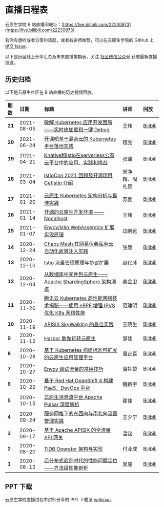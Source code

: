 # 直播日程表

云原生学院 B 站直播间地址：[https://live.bilibili.com/22230973](https://live.bilibili.com/22230973)

若你有想听或者分享的话题，或者有讲师推荐，可以在云原生学院的 GitHub 上 [提交 Issue](https://github.com/cloudnativeto/academy/issues/new)。

以下是历届线上分享汇总及未来直播排期表，关注 [社区微信公众号](https://cloudnative.to/contact/) 获取最新直播推送。

## 历史归档

以下是云原生社区在 B 站直播的历史视频回放。

| **期数** | **日期** | **标题** | **讲师** | **回放** |
| :--- | :--- | :--- | :--- | :--- |
| **21** | 2021-08-05 | [破解 Kubernetes 应用开发困局——实时热加载和一键 Debug](https://mp.weixin.qq.com/s/uIB02Gq8H435p8UR1eMI6whttps://www.bilibili.com/video/BV1Fh411B7Vb) | 王炜 |[Bilibili](https://www.bilibili.com/video/BV1Fh411B7Vb)|
| **20** | 2021-06-24 | [开课吧基于混合云的 Kubernetes 平台落地实践](https://mp.weixin.qq.com/s/O-OIHmmag_JqEcciRNnTLA) | 程亮 | [Bilibili](https://www.bilibili.com/video/BV1wv411H71q/) |
| **19** | 2021-04-21 | [Knative和Istio在serverless公有云平台中的应用、实践和挑战](https://mp.weixin.qq.com/s/YSkbJnUts2zQsrzEWwMWPg) | 张龚 |[Bilibili](https://www.bilibili.com/video/BV12K4y1o72s/)|
| **18** | 2021-03-04 | [IstioCon 2021 回顾及开源项目 GetIstio 介绍](https://mp.weixin.qq.com/s/u-11OGpVFr71XacD8Qv1Jw) | 宋净超、周礼赞 |[Bilibili](https://bilibili.com/video/BV1RK4y1K7UA)|
| **17** | 2021-01-20 | [云原生 Kubernetes 架构分析与最佳实践](https://mp.weixin.qq.com/s/BOF_4f12CuVkpJ4DQ-P_kg) | 苏夏 |[Bilibili](https://www.bilibili.com/video/BV1kX4y1N7vm)|
| **16** | 2021-01-14 | [开源的云原生开发环境 —— Nocalhost](https://mp.weixin.qq.com/s/CTckgV6v-4O3aRM9yprvfA) | 王炜 |[Bilibili](https://www.bilibili.com/video/BV1ch411C716/)|
| **15** | 2021-01-07 | [Envoy/Istio WebAssembly 扩展实现原理](https://mp.weixin.qq.com/s/9NNWxuPL0DBDHk72d-s5SA) | 边鹏远 |[Bilibili](https://www.bilibili.com/video/BV1eK411u7Gy)|
| **14** | 2020-12-24 | [Chaos Mesh 在网易伏羲私有云自动化故障注入实践](https://mp.weixin.qq.com/s/WdTiQojd9D3QnIjU8ltTiw) | 张慧 |[Bilibili](https://www.bilibili.com/video/BV11t4y1z73b)|
| **13** | 2020-12-10 | [Istio 流量管理原理与协议扩展](https://mp.weixin.qq.com/s/w5dDTgg1V5GSxBZVlrorZA) | 赵化冰 |[Bilibili](https://www.bilibili.com/video/BV1Sf4y1e7mr)|
| **12** | 2020-12-04 | [从数据库中间件到云原生——Apache ShardingSphere 架构演进](https://mp.weixin.qq.com/s/KvcIEYN9QvoncTEs5BnmDg) | 秦金卫 | [Bilibili](https://www.bilibili.com/video/BV1RK4y1V7hV) |
| **11** | 2020-11-26 | [腾讯云 Kubernetes 高性能网络技术揭秘——使用 eBPF 增强 IPVS 优化 K8s 网络性能](https://mp.weixin.qq.com/s/rhe7uPfupYiUlR3WFq17RA) | 范建明 | [Bilibili](https://www.bilibili.com/video/BV1tZ4y1G735) |
| **10** | 2020-11-19 | [APISIX SkyWalking 的最佳实践](https://mp.weixin.qq.com/s/pc_f3UrHt6MOf4o5jFeh4g) | 王院生 | [Bilibili](https://www.bilibili.com/video/BV1rA411x7vB) |
| **9** | 2020-11-12 | [Harbor 助你玩转云原生](https://mp.weixin.qq.com/s/9zuCVBaC9fXmHSdiqymT5Q) | 邹佳 | [Bilibili](https://www.bilibili.com/video/BV17y4y167dP) |
| **8** | 2020-10-28 | [基于 Kubernetes 构建标准可扩展的云原生应用管理平台](https://mp.weixin.qq.com/s/WFyvzKLCNzCe5dZ1IEKXJw) | 周正喜 | [Bilibili](https://www.bilibili.com/video/BV1r5411L7Qr) |
| **7** | 2020-10-27 | [Envoy 调试流量的常用技巧](https://mp.weixin.qq.com/s/he1QPcdPIm5IseoCMTaZaw) | 周礼赞 | [Bilibili](https://www.bilibili.com/video/BV1Qa411A7hF) |
| **6** | 2020-10-22 | [基于 Red Hat OpenShift 4 构建 PaaS、DevOps 平台](https://mp.weixin.qq.com/s/Mx2wbAvK4DVcHAz9olhO4A) | 魏新宇 | [Bilibili](https://www.bilibili.com/video/BV19p4y1k7yA) |
| **5** | 2020-10-15 | [云原生消息流平台 Apache Pulsar 深度解析](https://mp.weixin.qq.com/s/1Iq53A-WhWneBAQ2Jz0r_A) | 翟佳 | [Bilibili](https://www.bilibili.com/video/BV1tV41127PD/) |
| **4** | 2020-09-24 | [服务网格下的东西向与南北向流量管理实践](https://mp.weixin.qq.com/s/YMgIX7Swka6_viQ1lGErGg) | 王夕宁 | [Bilibili](https://www.bilibili.com/video/BV1Gp4y1Y7ex) |
| **3** | 2020-09-17 | [基于 Apache APISIX 的全流量 API 网关](https://mp.weixin.qq.com/s/p8__ZXzOANRD4RkmcuegXA) | 温铭 | [Bilibili](https://www.bilibili.com/video/BV1Gt4y1q7qC) |
| **2** | 2020-08-20 | [TiDB Operator 架构与实现](https://mp.weixin.qq.com/s/csvunkyScbzV1E3ypCTOZA) | 付业成 | [Bilibili](https://www.bilibili.com/video/BV1Zt4y1U74M) |
| **1** | 2020-08-13 | [后分布式追踪时代的性能问题定位——方法级性能剖析](https://mp.weixin.qq.com/s/-i-KP5JTd1mUiMMK0gVRDA) | 吴晟 | [Bilibili](https://www.bilibili.com/video/BV1D541187kC) |

## PPT 下载

云原生学院直播过程中讲师分享的 PPT 下载见 [webinar](https://github.com/cloudnativeto/academy/tree/master/webinar/)。
